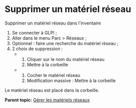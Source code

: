 Supprimer un matériel réseau
============================

Supprimer un matériel réseau dans l'inventaire

1.  Se connecter à GLPI ;
2.  Aller dans le menu Parc \> Réseaux ;
3.  Optionnel : faire une recherche du matériel réseau ;
4.  2 choix de suppression :
    -   1.  Cliquer sur le nom du matériel réseau
        2.  Mettre à la corbeille

    -   1.  Cocher le matériel réseau
        2.  Modification massive : Mettre à la corbeille

Le matériel réseau est placé dans la corbeille.

**Parent topic:** [Gérer les matériels
réseaux](../glpi/inventory_networking.html "Les matériels réseaux se gèrent depuis le menu Parc > Réseaux")
